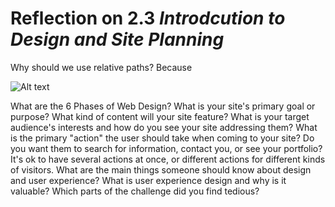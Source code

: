 # Reflection on 2.3 *Introdcution to Design and Site Planning*

Why should we use relative paths?
Because

![Alt text](/imgs/site-map.png "Super simple site map")


What are the 6 Phases of Web Design?
What is your site's primary goal or purpose? What kind of content will your site feature?
What is your target audience's interests and how do you see your site addressing them?
What is the primary "action" the user should take when coming to your site? Do you want them to search for information, contact you, or see your portfolio? It's ok to have several actions at once, or different actions for different kinds of visitors.
What are the main things someone should know about design and user experience?
What is user experience design and why is it valuable? 
Which parts of the challenge did you find tedious?